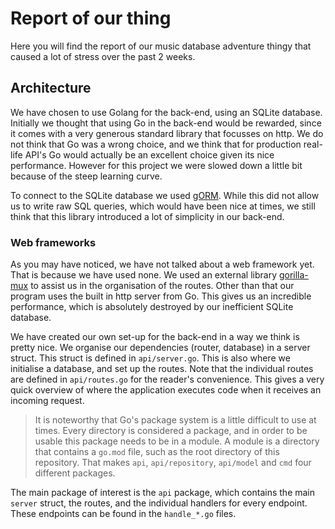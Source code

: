 # Report of our thing

Here you will find the report of our music database adventure thingy that
caused a lot of stress over the past 2 weeks.

## Architecture

We have chosen to use Golang for the back-end, using an SQLite database.
Initially we thought that using Go in the back-end would be rewarded, since it
comes with a very generous standard library that focusses on http. We do not
think that Go was a wrong choice, and we think that for production real-life
API's Go would actually be an excellent choice given its nice performance.
However for this project we were slowed down a little bit because of the steep
learning curve.

To connect to the SQLite database we used
[gORM](https://github.com/jinzhu/gorm). While this did not allow us to write
raw SQL queries, which would have been nice at times, we still think that this
library introduced a lot of simplicity in our back-end.

### Web frameworks

As you may have noticed, we have not talked about a web framework yet. That is
because we have used none. We used an external library
[gorilla-mux](https://github.com/gorilla/mux) to assist us in the organisation
of the routes. Other than that our program uses the built in http server from
Go. This gives us an incredible performance, which is absolutely destroyed by
our inefficient SQLite database.

We have created our own set-up for the back-end in a way we think is pretty nice. We organise our dependencies (router, database) in a server struct. This struct is defined in `api/server.go`. This is also where we initialise a database, and set up the routes. Note that the individual routes are defined in `api/routes.go` for the reader's convenience. This gives a very quick overview of where the application executes code when it receives an incoming request.

> It is noteworthy that Go's package system is a little difficult to use at
times. Every directory is considered a package, and in order to be usable this
package needs to be in a module. A module is a directory that contains
a `go.mod` file, such as the root directory of this repository. That makes
`api`, `api/repository`, `api/model` and `cmd` four different packages.

The main package of interest is the `api` package, which contains the main
`server` struct, the routes, and the individual handlers for every endpoint.
These endpoints can be found in the `handle_*.go` files.
